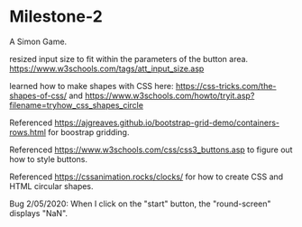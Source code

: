 # Milestone-2
A Simon Game.

resized input size to fit within the parameters of the button area.
https://www.w3schools.com/tags/att_input_size.asp

learned how to make shapes with CSS here:
https://css-tricks.com/the-shapes-of-css/ and
https://www.w3schools.com/howto/tryit.asp?filename=tryhow_css_shapes_circle

Referenced https://ajgreaves.github.io/bootstrap-grid-demo/containers-rows.html for boostrap gridding.

Referenced https://www.w3schools.com/css/css3_buttons.asp to figure out how to style buttons.

Referenced https://cssanimation.rocks/clocks/ for how to create CSS and HTML circular shapes.

Bug 2/05/2020: When I click on the "start" button, the "round-screen" displays "NaN".
